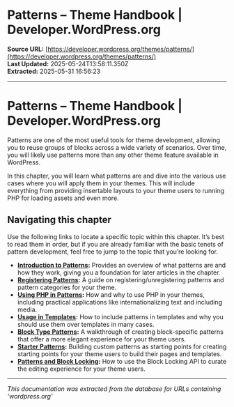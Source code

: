 # Patterns – Theme Handbook | Developer.WordPress.org

**Source URL:** [https://developer.wordpress.org/themes/patterns/](https://developer.wordpress.org/themes/patterns/)  
**Last Updated:** 2025-05-24T13:58:11.350Z  
**Extracted:** 2025-05-31 16:56:23

---

# Patterns – Theme Handbook | Developer.WordPress.org

Patterns are one of the most useful tools for theme development, allowing you to reuse groups of blocks across a wide variety of scenarios. Over time, you will likely use patterns more than any other theme feature available in WordPress.

In this chapter, you will learn what patterns are and dive into the various use cases where you will apply them in your themes. This will include everything from providing insertable layouts to your theme users to running PHP for loading assets and even more.

## Navigating this chapter

Use the following links to locate a specific topic within this chapter. It’s best to read them in order, but if you are already familiar with the basic tenets of pattern development, feel free to jump to the topic that you’re looking for.

*   [**Introduction to Patterns**](https://developer.wordpress.org/themes/patterns/introduction-to-patterns/)**:** Provides an overview of what patterns are and how they work, giving you a foundation for later articles in the chapter.
*   [**Registering Patterns**](https://developer.wordpress.org/themes/patterns/registering-patterns/)**:** A guide on registering/unregistering patterns and pattern categories for your theme.
*   [**Using PHP in Patterns**](https://developer.wordpress.org/themes/patterns/using-php-in-patterns/)**:** How and why to use PHP in your themes, including practical applications like internationalizing text and including media.
*   [**Usage in Templates**](https://developer.wordpress.org/themes/patterns/usage-in-templates/)**:** How to include patterns in templates and why you should use them over templates in many cases.
*   [**Block Type Patterns**](https://developer.wordpress.org/themes/patterns/block-type-patterns/)**:** A walkthrough of creating block-specific patterns that offer a more elegant experience for your theme users.
*   [**Starter Patterns**](https://developer.wordpress.org/themes/patterns/starter-patterns/)**:** Building custom patterns as starting points for creating starting points for your theme users to build their pages and templates.
*   [**Patterns and Block Locking**](https://developer.wordpress.org/themes/patterns/patterns-and-block-locking/)**:** How to use the Block Locking API to curate the editing experience for your theme users.

---

*This documentation was extracted from the database for URLs containing 'wordpress.org'*

